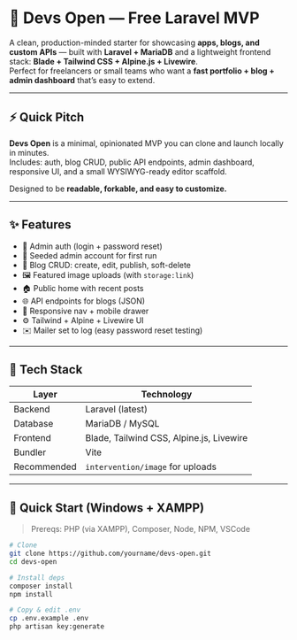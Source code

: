 # 🚀 Devs Open — Free Laravel MVP

A clean, production-minded starter for showcasing **apps, blogs, and custom APIs** — built with **Laravel + MariaDB** and a lightweight frontend stack: **Blade + Tailwind CSS + Alpine.js + Livewire**.  
Perfect for freelancers or small teams who want a **fast portfolio + blog + admin dashboard** that’s easy to extend.

---

## ⚡ Quick Pitch

**Devs Open** is a minimal, opinionated MVP you can clone and launch locally in minutes.  
Includes: auth, blog CRUD, public API endpoints, admin dashboard, responsive UI, and a small WYSIWYG-ready editor scaffold.

Designed to be **readable, forkable, and easy to customize.**

---

## ✨ Features

- 🔐 Admin auth (login + password reset)  
- 👤 Seeded admin account for first run  
- 📝 Blog CRUD: create, edit, publish, soft-delete  
- 🖼️ Featured image uploads (with `storage:link`)  
- 🏠 Public home with recent posts  
- 🌐 API endpoints for blogs (JSON)  
- 📱 Responsive nav + mobile drawer  
- ⚙️ Tailwind + Alpine + Livewire UI  
- ✉️ Mailer set to log (easy password reset testing)

---

## 🧰 Tech Stack

| Layer | Technology |
|-------|-------------|
| Backend | Laravel (latest) |
| Database | MariaDB / MySQL |
| Frontend | Blade, Tailwind CSS, Alpine.js, Livewire |
| Bundler | Vite |
| Recommended | `intervention/image` for uploads |

---

## 🏁 Quick Start (Windows + XAMPP)

> Prereqs: PHP (via XAMPP), Composer, Node, NPM, VSCode

```bash
# Clone
git clone https://github.com/yourname/devs-open.git
cd devs-open

# Install deps
composer install
npm install

# Copy & edit .env
cp .env.example .env
php artisan key:generate
